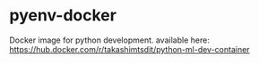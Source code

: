 # pyenv-docker
Docker image for python development.
available here: https://hub.docker.com/r/takashimtsdit/python-ml-dev-container
